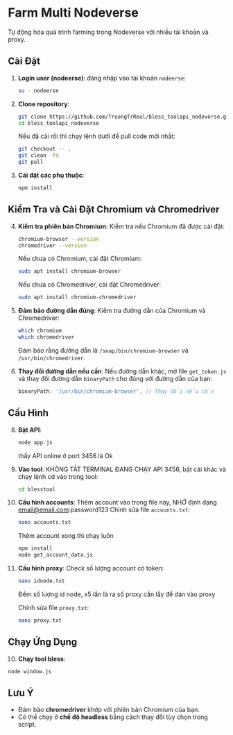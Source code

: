 # Farm Multi Nodeverse

Tự động hóa quá trình farming trong Nodeverse với nhiều tài khoản và proxy.

## Cài Đặt

1. **Login user (nodeerse)**:
   đăng nhập vào tài khoản `nodeerse`:
   ```bash
   su - nodeerse
   ```

2. **Clone repository**:
   ```bash
   git clone https://github.com/TruongTrReal/bless_toolapi_nodeverse.git
   cd bless_toolapi_nodeverse
   ```

   Nếu đã cài rồi thì chạy lệnh dưới để pull code mới nhất:
   ```bash
   git checkout -- .
   git clean -fd
   git pull
   ```

3. **Cài đặt các phụ thuộc**:
   ```bash
   npm install
   ```

## Kiểm Tra và Cài Đặt Chromium và Chromedriver

4. **Kiểm tra phiên bản Chromium**:
   Kiểm tra nếu Chromium đã được cài đặt:
   ```bash
   chromium-browser --version
   chromedriver --version
   ```
   Nếu chưa có Chromium, cài đặt Chromium:
   ```bash
   sudo apt install chromium-browser
   ```

   Nếu chưa có Chromedriver, cài đặt Chromedriver:
   ```bash
   sudo apt install chromium-chromedriver
   ```

5. **Đảm bảo đường dẫn đúng**:
   Kiểm tra đường dẫn của Chromium và Chromedriver:
   ```bash
   which chromium
   which chromedriver
   ```
   Đảm bảo rằng đường dẫn là `/snap/bin/chromium-browser` và `/usr/bin/chromedriver`.

7. **Thay đổi đường dẫn nếu cần**:
   Nếu đường dẫn khác, mở file `get_token.js` và thay đổi đường dẫn `binaryPath` cho đúng với đường dẫn của bạn:
   ```javascript
   binaryPath: '/usr/bin/chromium-browser', // Thay đổi nếu cần
   ```

## Cấu Hình

8. **Bật API**:
   ```bash
   node app.js
   ```
   thấy API online ở port 3456 là Ok

8. **Vào tool**:
   KHÔNG TẮT TERMINAL ĐANG CHẠY API 3456, bật cái khác và chạy lệnh
   cd vào trong tool:
   ```bash
   cd blesstool
   ```

9. **Cấu hình accounts**:
   Thêm account vào trong file này, NHỚ định dạng email@email.com:password123
   Chỉnh sửa file `accounts.txt`:
   ```bash
   nano accounts.txt
   ```

   Thêm account xong thì chạy luôn
   ```bash
   npm install
   node get_account_data.js
   ```

9. **Cấu hình proxy**:
   Check số lượng account có token:
   ```bash
   nano idnode.txt
   ```
   Đếm số lượng id node, x5 lần là ra số proxy cần lấy để dán vào proxy

   Chỉnh sửa file `proxy.txt`:
   ```bash
   nano proxy.txt
   ```

## Chạy Ứng Dụng

10. **Chạy tool bless**:
   ```bash
   node window.js
   ```

## Lưu Ý

- Đảm bảo **chromedriver** khớp với phiên bản Chromium của bạn.
- Có thể chạy ở **chế độ headless** bằng cách thay đổi tùy chọn trong script.